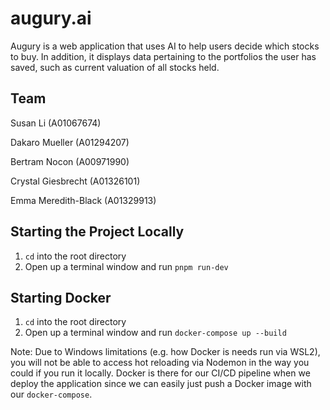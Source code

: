 # augury.ai
Augury is a web application that uses AI to help users decide which stocks to buy. In addition, it displays data pertaining to the portfolios the user has saved, such as current valuation of all stocks held.

## Team
Susan Li (A01067674)

Dakaro Mueller (A01294207)

Bertram Nocon (A00971990)

Crystal Giesbrecht (A01326101)

Emma Meredith-Black (A01329913)

## Starting the Project Locally
1. `cd` into the root directory
2. Open up a terminal window and run `pnpm run-dev`

## Starting Docker
1. `cd` into the root directory
2. Open up a terminal window and run `docker-compose up --build`

Note: Due to Windows limitations (e.g. how Docker is needs run via WSL2), you will not be able to access hot reloading via Nodemon in the way you could if you run it locally. Docker is there for our CI/CD pipeline when we deploy the application since we can easily just push a Docker image with our `docker-compose`.
